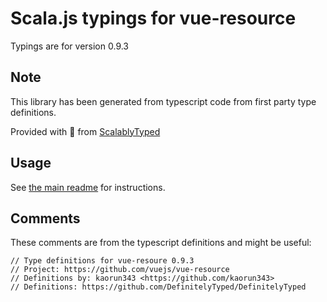 
# Scala.js typings for vue-resource

Typings are for version 0.9.3



## Note
This library has been generated from typescript code from first party type definitions.

Provided with :purple_heart: from [ScalablyTyped](https://github.com/oyvindberg/ScalablyTyped)

## Usage
See [the main readme](../../readme.md) for instructions.

## Comments

These comments are from the typescript definitions and might be useful:
```
// Type definitions for vue-resoure 0.9.3
// Project: https://github.com/vuejs/vue-resource
// Definitions by: kaorun343 <https://github.com/kaorun343>
// Definitions: https://github.com/DefinitelyTyped/DefinitelyTyped

```

